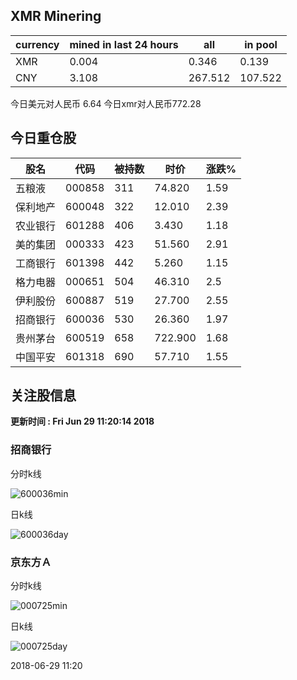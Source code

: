 ## XMR Minering

|currency|mined in last 24 hours|all|in pool|
|---|---|---|---|
|XMR|0.004|0.346|0.139|
|CNY|3.108|267.512|107.522|

今日美元对人民币 6.64	今日xmr对人民币772.28


## 今日重仓股 

|股名|代码|被持数|时价|涨跌%|
|---|---|---|---|---|
|五粮液|000858|311|74.820|1.59|
|保利地产|600048|322|12.010|2.39|
|农业银行|601288|406|3.430|1.18|
|美的集团|000333|423|51.560|2.91|
|工商银行|601398|442|5.260|1.15|
|格力电器|000651|504|46.310|2.5|
|伊利股份|600887|519|27.700|2.55|
|招商银行|600036|530|26.360|1.97|
|贵州茅台|600519|658|722.900|1.68|
|中国平安|601318|690|57.710|1.55|

## 关注股信息
**更新时间 : Fri Jun 29 11:20:14 2018**
### 招商银行 
分时k线

![600036min](http://image.sinajs.cn/newchart/min/n/sh600036.gif)

日k线

![600036day](http://image.sinajs.cn/newchart/daily/n/sh600036.gif)

### 京东方Ａ 
分时k线

![000725min](http://image.sinajs.cn/newchart/min/n/sz000725.gif)

日k线

![000725day](http://image.sinajs.cn/newchart/daily/n/sz000725.gif)

2018-06-29 11:20